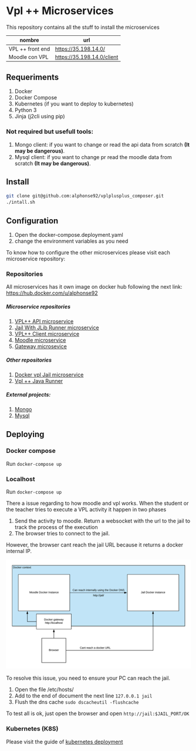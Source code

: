 # Vpl ++ Microservices

This repository contains all the stuff to install the microservices

| nombre           | url                        |
|------------------|----------------------------|
| VPL ++ front end | https://35.198.14.0/       |
| Moodle con VPL   | https://35.198.14.0/client |

## Requeriments

1. Docker
2. Docker Compose
3. Kubernetes (if you want to deploy to kubernetes)
4. Python 3
5. Jinja (j2cli using pip)

### Not required but usefull tools:

1. Mongo client: if you want to change or read the api data from scratch **(It may be dangerous)**. 
2. Mysql client: if you want to change pr read the moodle data from scratch **(It may be dangerous)**. 

## Install 

```sh 
git clone git@github.com:alphonse92/vplplusplus_composer.git
./intall.sh
```

## Configuration 

1. Open the  docker-compose.deployment.yaml 
2. change the environment variables as you need

To know how to configure the other microservices please visit each microservice repository:

### Repositories

All microservices has it own image on docker hub following the next link: https://hub.docker.com/u/alphonse92

##### Microservice repositories

1. [VPL++ API microservice](https://github.com/alphonse92/vplplusplus_api)
2. [Jail With JLib Runner microservice](https://github.com/alphonse92/vplplusplus_jail_jlib) 
3. [VPL++ Client microservice](https://github.com/alphonse92/vplplusplus_client) 
4. [Moodle microservice](https://github.com/alphonse92/docker-moodle) 
5. [Gateway microsevice](https://github.com/alphonse92/vplplusplus_gateway)
   
##### Other repositories

1. [Docker vpl Jail microservice](https://github.com/alphonse92/vplplusplus_jail)
1. [Vpl ++ Java Runner](https://github.com/alphonse92/vplplusplus_jlib)

##### External projects:

1. [Mongo](https://hub.docker.com/_/mongo)
2. [Mysql](https://hub.docker.com/_/mysql)

## Deploying

### Docker compose

Run `docker-compose up`

### Localhost

Run `docker-compose up`

There a issue regarding to how moodle and vpl works. When the student or the teacher tries to execute a VPL activity it happen in two phases

1. Send the activity to moodle. Return a websocket with the url to the jail to track the process of the execution
2. The browser tries to connect to the jail.

However, the browser cant reach the jail URL because it returns a docker internal IP.

![issue](/docs/images/diagrams/components/localhostjailissue.png?raw=true "issue")

To resolve this issue, you need to ensure your PC can reach the jail.

1. Open the file /etc/hosts/ 
2. Add to the end of document the next line `127.0.0.1 jail`
3. Flush the dns cache  `sudo dscacheutil -flushcache`

To test all is ok, just open the browser and open `http://jail:$JAIL_PORT/OK`  

### Kubernetes (K8S)

Please visit the guide of [kubernetes deployment](k8s.md)
